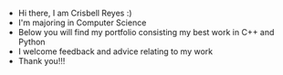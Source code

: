 -  Hi there, I am Crisbell Reyes :)
-  I'm majoring in Computer Science
-  Below you will find my portfolio consisting my best work in C++ and Python
-  I welcome feedback and advice relating to my work
-  Thank you!!!

